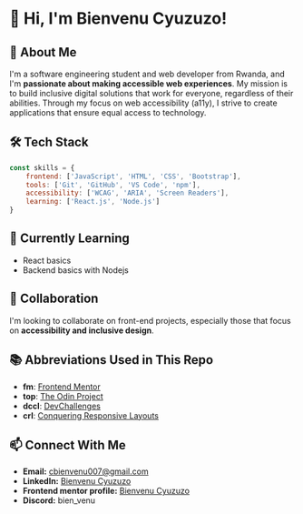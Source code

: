 # 👋 Hi, I'm Bienvenu Cyuzuzo!

## 🚀 About Me
I'm a software engineering student and web developer from Rwanda, and I'm **passionate about making accessible web experiences**. My mission is to build inclusive digital solutions that work for everyone, regardless of their abilities. Through my focus on web accessibility (a11y), I strive to create applications that ensure equal access to technology.

## 🛠️ Tech Stack
```javascript
const skills = {
    frontend: ['JavaScript', 'HTML', 'CSS', 'Bootstrap'],
    tools: ['Git', 'GitHub', 'VS Code', 'npm'],
    accessibility: ['WCAG', 'ARIA', 'Screen Readers'],
    learning: ['React.js', 'Node.js']
}
```

## 🌱 Currently Learning
- React basics
- Backend basics with Nodejs

## 💞️ Collaboration
I'm looking to collaborate on front-end projects, especially those that focus on **accessibility and inclusive design**.

## 📚 Abbreviations Used in This Repo
- **fm**: [Frontend Mentor](https://www.frontendmentor.io/)
- **top**: [The Odin Project](https://www.theodinproject.com/)
- **dccl**: [DevChallenges](https://devchallenges.io/)
- **crl**: [Conquering Responsive Layouts](https://courses.kevinpowell.co/conquering-responsive-layouts)

## 📫 Connect With Me
- **Email:** cbienvenu007@gmail.com
- **LinkedIn:** [Bienvenu Cyuzuzo](https://www.linkedin.com/in/bienvenu-cyuzuzo/)
- **Frontend mentor profile:** [Bienvenu Cyuzuzo](https://www.frontendmentor.io/profile/bienvenudev)
- **Discord:** bien_venu
